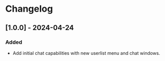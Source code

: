 # Changelog

## [1.0.0] - 2024-04-24

### Added
- Add initial chat capabilities with new userlist menu and chat windows.
